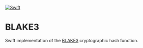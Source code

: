 [![Swift](https://github.com/nixberg/blake3-swift/actions/workflows/swift.yml/badge.svg)](
https://github.com/nixberg/blake3-swift/actions/workflows/swift.yml)

# BLAKE3

Swift implementation of the [BLAKE3](https://github.com/BLAKE3-team/BLAKE3) cryptographic hash
function.
